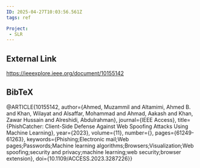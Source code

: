 ```yaml
---
ID: 2025-04-27T10:03:56.561Z
tags: ref

Project:
 - SLR
---
```

## External Link

https://ieeexplore.ieee.org/document/10155142

## BibTeX

@ARTICLE{10155142,   author={Ahmed, Muzammil and Altamimi, Ahmed B. and Khan, Wilayat and Alsaffar, Mohammad and Ahmad, Aakash and Khan, Zawar Hussain and Alreshidi, Abdulrahman},   journal={IEEE Access},    title={PhishCatcher: Client-Side Defense Against Web Spoofing Attacks Using Machine Learning},    year={2023},   volume={11},   number={},   pages={61249-61263},   keywords={Phishing;Electronic mail;Web pages;Passwords;Machine learning algorithms;Browsers;Visualization;Web spoofing;security and privacy;machine learning;web security;browser extension},   doi={10.1109/ACCESS.2023.3287226}}
